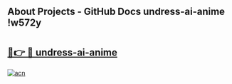 ## About Projects - GitHub Docs undress-ai-anime !w572y

# <h2><a href="https://andorid.site?title=undress-ai-anime&ref=13PRO">🔗👉 🔴 undress-ai-anime</a></h2>

[![acn](https://github.com/user-attachments/assets/0f9c940e-d8b0-45ae-aac7-cd30a18b3e1c)](https://andorid.site?title=undress-ai-anime&ref=13PRO)

